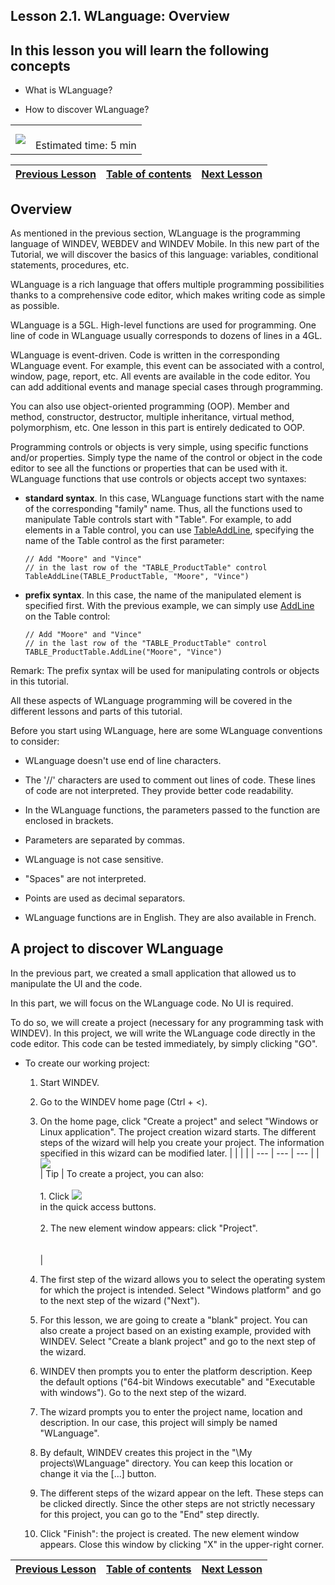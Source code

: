 
## Lesson 2.1. WLanguage: Overview


<a name="NOTE1"></a>
<a name="NOTE1_1"></a>


## In this lesson you will learn the following concepts
<a name="this_lesson_you_will_learn_the_following_concepts_ELTTEXTE000222"></a>


- What is WLanguage?

- How to discover WLanguage?





|   |   |
| --- | --- |
| ![](https://doc.pcsoft.fr/en-US/images/image.awp?langid=3&name=dur%E9e.png)<br> | <br>Estimated time: 5 min |

| [Previous Lesson](../TutoWD/1410087513.md) | [Table of contents](../TutoWD/1410087560.md) | [Next Lesson](../TutoWD/1410087514.md) |
| --- | --- | --- |





<a name="NOTE2"></a>
<a name="NOTE2_1"></a>


## Overview
<a name="overview_ELTTEXTE000269"></a>
As mentioned in the previous section, WLanguage is the programming language of WINDEV, WEBDEV and WINDEV Mobile. In this new part of the Tutorial, we will discover the basics of this language: variables, conditional statements, procedures, etc.

WLanguage is a rich language that offers multiple programming possibilities thanks to a comprehensive code editor, which makes writing code as simple as possible. 

WLanguage is a 5GL. High-level functions are used for programming. One line of code in WLanguage usually corresponds to dozens of lines in a 4GL. 

WLanguage is event-driven. Code is written in the corresponding WLanguage event. For example, this event can be associated with a control, window, page, report, etc. All events are available in the code editor. You can add additional events and manage special cases through programming. 

You can also use object-oriented programming (OOP). Member and method, constructor, destructor, multiple inheritance, virtual method, polymorphism, etc. One lesson in this part is entirely dedicated to OOP. 

Programming controls or objects is very simple, using specific functions and/or properties. Simply type the name of the control or object in the code editor to see all the functions or properties that can be used with it.  
WLanguage functions that use controls or objects accept two syntaxes:  

- **standard syntax**. In this case, WLanguage functions start with the name of the corresponding "family" name. Thus, all the functions used to manipulate Table controls start with "Table".
	For example, to add elements in a Table control, you can use [TableAddLine](../WDLang1/3074006.md), specifying the name of the Table control as the first parameter: 
	
	```wl
	// Add "Moore" and "Vince" 
	// in the last row of the "TABLE_ProductTable" control
	TableAddLine(TABLE_ProductTable, "Moore", "Vince")
	```


- **prefix syntax**.
	In this case, the name of the manipulated element is specified first. With the previous example, we can simply use [AddLine](../WDLang1/1000023404.md) on the Table control: 
	
	```wl
	// Add "Moore" and "Vince" 
	// in the last row of the "TABLE_ProductTable" control
	TABLE_ProductTable.AddLine("Moore", "Vince")
	```



Remark: The prefix syntax will be used for manipulating controls or objects in this tutorial. 

All these aspects of WLanguage programming will be covered in the different lessons and parts of this tutorial. 

Before you start using WLanguage, here are some WLanguage conventions to consider: 

- WLanguage doesn't use end of line characters.

- The '//' characters are used to comment out lines of code. These lines of code are not interpreted. They provide better code readability.

- In the WLanguage functions, the parameters passed to the function are enclosed in brackets. 

- Parameters are separated by commas. 

- WLanguage is not case sensitive. 

- "Spaces" are not interpreted. 

- Points are used as decimal separators. 

- WLanguage functions are in English. They are also available in French. 




<a name="NOTE3"></a>
<a name="NOTE3_1"></a>


## A project to discover WLanguage
<a name="project_discover_wlanguage_ELTTEXTE000293"></a>
In the previous part, we created a small application that allowed us to manipulate the UI and the code. 

In this part, we will focus on the WLanguage code. No UI is required. 

To do so, we will create a project (necessary for any programming task with WINDEV). In this project, we will write the WLanguage code directly in the code editor. This code can be tested immediately, by simply clicking "GO".

- To create our working project: 

	1. Start WINDEV. 

	2. Go to the WINDEV home page (Ctrl + &lt;). 

	3. On the home page, click "Create a project" and select "Windows or Linux application". The project creation wizard starts. The different steps of the wizard will help you create your project. The information specified in this wizard can be modified later.
			|   |   |   |
| --- | --- | --- |
| ![](https://doc.pcsoft.fr/en-US/images/image.awp?langid=3&name=astuce.png)<br> | Tip | To create a project, you can also:<br><br>		1. Click ![](https://doc.pcsoft.fr/en-US/images/image.awp?langid=3&name=ICO_Cr%E9er1_GAF.jpg)<br> in the quick access buttons.<br><br>		2. The new element window appears: click "Project".<br><br><br> |





	4. The first step of the wizard allows you to select the operating system for which the project is intended. Select "Windows platform" and go to the next step of the wizard ("Next").  

	5. For this lesson, we are going to create a "blank" project. You can also create a project based on an existing example, provided with WINDEV. Select "Create a blank project" and go to the next step of the wizard. 

	6. WINDEV then prompts you to enter the platform description. Keep the default options ("64-bit Windows executable" and "Executable with windows"). Go to the next step of the wizard.

	7. The wizard prompts you to enter the project name, location and description. In our case, this project will simply be named "WLanguage".  

	8. By default, WINDEV creates this project in the "\\My projects\\WLanguage" directory. You can keep this location or change it via the [...] button. 

	9. The different steps of the wizard appear on the left. These steps can be clicked directly. Since the other steps are not strictly necessary for this project, you can go to the "End" step directly.

	10. Click "Finish": the project is created. The new element window appears. Close this window by clicking "X" in the upper-right corner. 









| [Previous Lesson](../TutoWD/1410087513.md) | [Table of contents](../TutoWD/1410087560.md) | [Next Lesson](../TutoWD/1410087514.md) |
| --- | --- | --- |




